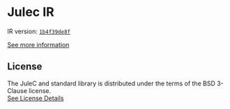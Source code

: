 # Julec IR

IR version: [`1b4f39de8f`](https://github.com/julelang/jule/tree/1b4f39de8fd36ebcecff23d4f9e6c0feae7d572b)

[See more information](https://manual.jule.dev/getting-started/install-from-source/compile-from-ir.html)

## License

The JuleC and standard library is distributed under the terms of the BSD 3-Clause license. \
[See License Details](./LICENSE)
